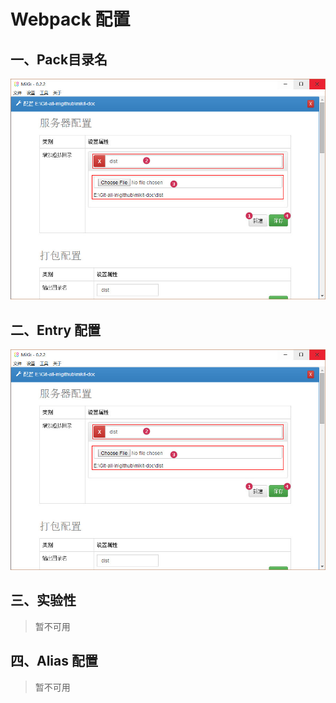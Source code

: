 # Webpack 配置

## 一、Pack目录名

![](./md/img/doc-virtual-01.jpg)

## 二、Entry 配置

![](./md/img/doc-virtual-01.jpg)

## 三、实验性

> 暂不可用

## 四、Alias 配置

> 暂不可用

